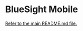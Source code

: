 # BlueSight Mobile

[Refer to the main README.md file.](https://github.com/CyrilOlanolan/bluesight/blob/main/README.md)
